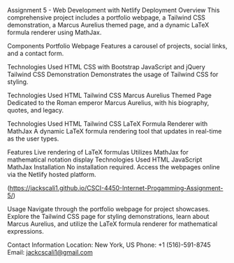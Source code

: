 Assignment 5 - Web Development with Netlify Deployment
Overview
This comprehensive project includes a portfolio webpage, a Tailwind CSS demonstration, a Marcus Aurelius themed page, and a dynamic LaTeX formula renderer using MathJax.

Components
Portfolio Webpage
Features a carousel of projects, social links, and a contact form.

Technologies Used
HTML
CSS with Bootstrap
JavaScript and jQuery
Tailwind CSS Demonstration
Demonstrates the usage of Tailwind CSS for styling.

Technologies Used
HTML
Tailwind CSS
Marcus Aurelius Themed Page
Dedicated to the Roman emperor Marcus Aurelius, with his biography, quotes, and legacy.

Technologies Used
HTML
Tailwind CSS
LaTeX Formula Renderer with MathJax
A dynamic LaTeX formula rendering tool that updates in real-time as the user types.

Features
Live rendering of LaTeX formulas
Utilizes MathJax for mathematical notation display
Technologies Used
HTML
JavaScript
MathJax
Installation
No installation required. Access the webpages online via the Netlify hosted platform.

(https://jackscali1.github.io/CSCI-4450-Internet-Progamming-Assignment-5/)

Usage
Navigate through the portfolio webpage for project showcases. Explore the Tailwind CSS page for styling demonstrations, learn about Marcus Aurelius, and utilize the LaTeX formula renderer for mathematical expressions.

Contact Information
Location: New York, US
Phone: +1 (516)-591-8745
Email: jackcscali1@gmail.com
